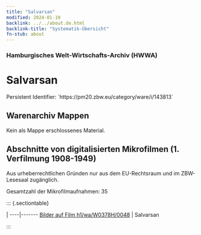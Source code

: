 ```yaml
---
title: "Salvarsan"
modified: 2024-01-19
backlink: ../../about.de.html
backlink-title: "Systematik-Übersicht"
fn-stub: about
---
```


### Hamburgisches Welt-Wirtschafts-Archiv (HWWA)

# Salvarsan

<div class="hint">Persistent Identifier: `https://pm20.zbw.eu/category/ware/i/143813`</div>







## Warenarchiv Mappen





Kein als Mappe erschlossenes Material.



<a id="filmsections" />

## Abschnitte von digitalisierten Mikrofilmen (1. Verfilmung 1908-1949)

<p>Aus urheberrechtlichen Gründen nur aus dem EU-Rechtsraum und im ZBW-Lesesaal zugänglich.</p>


<p>Gesamtzahl der Mikrofilmaufnahmen: 35</p>





::: {.sectiontable}

 | 
----|-------
<a class="btn" href="https://pm20.zbw.eu/film/h1/wa/W0378H/0048" rel="nofollow">Bilder auf Film h1/wa/W0378H/0048</a> | Salvarsan


:::
















